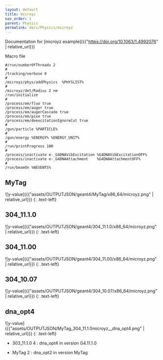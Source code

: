 ```yaml
---
layout: default
title: microyz
nav_order: 1
parent: Physics
permalink: docs/Physics/microyz
---
```

Documentation for [microyz example]({{"https://doi.org/10.1063/1.4992076" | relative_url}}) 

Macro file
```
#/run/numberOfThreads 2
#
/tracking/verbose 0
#
/microyz/phys/addPhysics  %PHYSLIST%              
#
/microyz/det/Radius 2 nm
/run/initialize
#
/process/em/fluo true
/process/em/auger true
/process/em/augerCascade true
/process/em/pixe true
/process/em/deexcitationIgnoreCut true 
#
/gun/particle %PARTICLE%
#
/gun/energy %ENERGY% %ENERGY_UNIT%
#
/run/printProgress 100
#
/process/inactivate e-_G4DNAVibExcitation %G4DNAVibExcitationOFF% 
/process/inactivate e-_G4DNAAttachment    %G4DNAAttachmentOFF%
#
/run/beamOn %NEVENTS%
```

## MyTag

![y-value]({{"assets/OUTPUTJSON/geant4/MyTag/x86_64/microyz.png" | relative_url}})
{: .text-left}

## 304_11.1.0
![y-value]({{"assets/OUTPUTJSON/geant4/304_11.1.0/x86_64/microyz.png" | relative_url}})
{: .text-left}

## 304_11.00
![y-value]({{"assets/OUTPUTJSON/geant4/304_11.00/x86_64/microyz.png" | relative_url}})
{: .text-left}

## 304_10.07
![y-value]({{"assets/OUTPUTJSON/geant4/304_10.07/x86_64/microyz.png" | relative_url}})
{: .text-left}

## dna_opt4

![y-value]({{"assets/OUTPUTJSON/MyTag_304_11.1.0microyz__dna_opt4.png" | relative_url}})
{: .text-left}

- 303_11.1.0 4 : dna_opt4 in version G4.11.1.0

- MyTag 2 : dna_opt2 in version MyTag
